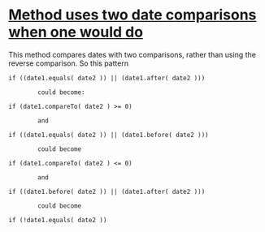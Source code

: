 # [Method uses two date comparisons when one would do](http://fb-contrib.sourceforge.net/bugdescriptions.html#DDC_DOUBLE_DATE_COMPARISON)

This method compares dates with two comparisons, rather than using the reverse comparison.
			So this pattern

    if ((date1.equals( date2 )) || (date1.after( date2 )))

			could become:  

    if (date1.compareTo( date2 ) >= 0)

			and  

    if ((date1.equals( date2 )) || (date1.before( date2 )))

			could become   

    if (date1.compareTo( date2 ) <= 0)

			and  

    if ((date1.before( date2 )) || (date1.after( date2 )))

			could become  

    if (!date1.equals( date2 ))